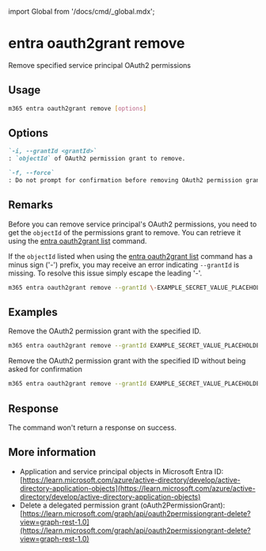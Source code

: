 <!-- DISCLAIMER: All secrets, passwords, and sensitive values in this document are examples only and not real credentials. -->
import Global from '/docs/cmd/_global.mdx';

# entra oauth2grant remove

Remove specified service principal OAuth2 permissions

## Usage

```sh
m365 entra oauth2grant remove [options]
```

## Options

```md definition-list
`-i, --grantId <grantId>`
: `objectId` of OAuth2 permission grant to remove.

`-f, --force`
: Do not prompt for confirmation before removing OAuth2 permission grant.
```

<Global />

## Remarks

Before you can remove service principal's OAuth2 permissions, you need to get the `objectId` of the permissions grant to remove. You can retrieve it using the [entra oauth2grant list](./oauth2grant-list.mdx) command.

If the `objectId` listed when using the [entra oauth2grant list](./oauth2grant-list.mdx) command has a minus sign ('-') prefix, you may receive an error indicating `--grantId` is missing.  To resolve this issue simply escape the leading '-'.  

```sh
m365 entra oauth2grant remove --grantId \-EXAMPLE_SECRET_VALUE_PLACEHOLDER
```

## Examples

Remove the OAuth2 permission grant with the specified ID.

```sh
m365 entra oauth2grant remove --grantId EXAMPLE_SECRET_VALUE_PLACEHOLDER
```

Remove the OAuth2 permission grant with the specified ID without being asked for confirmation

```sh
m365 entra oauth2grant remove --grantId EXAMPLE_SECRET_VALUE_PLACEHOLDER --force
```

## Response

The command won't return a response on success.

## More information

- Application and service principal objects in Microsoft Entra ID: [https://learn.microsoft.com/azure/active-directory/develop/active-directory-application-objects](https://learn.microsoft.com/azure/active-directory/develop/active-directory-application-objects)
- Delete a delegated permission grant (oAuth2PermissionGrant): [https://learn.microsoft.com/graph/api/oauth2permissiongrant-delete?view=graph-rest-1.0](https://learn.microsoft.com/graph/api/oauth2permissiongrant-delete?view=graph-rest-1.0)
